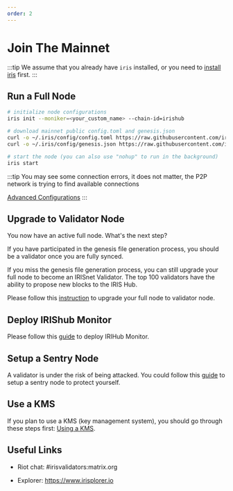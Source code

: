 ```yaml
---
order: 2
---
```


# Join The Mainnet

:::tip
We assume that you already have `iris` installed, or you need to [install iris](../software/How-to-install-irishub.md) first.
:::

## Run a Full Node

```bash
# initialize node configurations 
iris init --moniker=<your_custom_name> --chain-id=irishub

# download mainnet public config.toml and genesis.json
curl -o ~/.iris/config/config.toml https://raw.githubusercontent.com/irisnet/betanet/master/config/config.toml
curl -o ~/.iris/config/genesis.json https://raw.githubusercontent.com/irisnet/betanet/master/config/genesis.json

# start the node (you can also use "nohup" to run in the background)
iris start
```

:::tip
You may see some connection errors, it does not matter, the P2P network is trying to find available connections

[Advanced Configurations](#TODO)
:::

## Upgrade to Validator Node

You now have an active full node. What's the next step? 

If you have participated in the genesis file generation process, you should be a validator once you are fully synced. 

If you miss the genesis file generation process, you can still upgrade your full node to become an IRISnet Validator. The top 100 validators have the ability to propose new blocks to the IRIS Hub. 

Please follow this [instruction](Validator-Node.md) to upgrade your full node to validator node.

## Deploy IRIShub Monitor

Please follow this [guide](../software/monitor.md) to deploy IRIHub Monitor.

## Setup a Sentry Node

A validator is under the risk of being attacked. You could follow this [guide](../software/sentry.md) to setup a sentry node to protect yourself.

## Use a KMS
If you plan to use a KMS (key management system), you should go through these steps first: [Using a KMS](../software/kms/kms.md).

##  Useful Links

- Riot chat: #irisvalidators:matrix.org

- Explorer: <https://www.irisplorer.io>